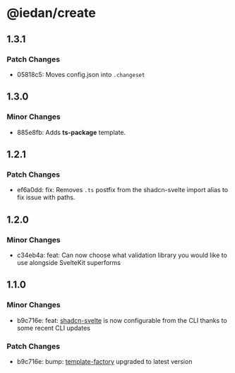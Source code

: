 # @iedan/create

## 1.3.1

### Patch Changes

-   05818c5: Moves config.json into `.changeset`

## 1.3.0

### Minor Changes

-   885e8fb: Adds **ts-package** template.

## 1.2.1

### Patch Changes

-   ef6a0dd: fix: Removes `.ts` postfix from the shadcn-svelte import alias to fix issue with paths.

## 1.2.0

### Minor Changes

-   c34eb4a: feat: Can now choose what validation library you would like to use alongside SvelteKit superforms

## 1.1.0

### Minor Changes

-   b9c716e: feat: [shadcn-svelte](https://shadcn-svelte.com) is now configurable from the CLI thanks to some recent CLI updates

### Patch Changes

-   b9c716e: bump: [template-factory](https://github.com/ieedan/template-factory-js) upgraded to latest version
